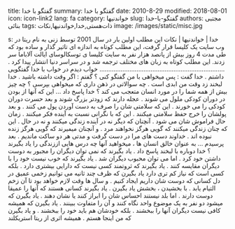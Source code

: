 title: گفتگو با خدا
summary: گفتگو با خدا
date: 2010-8-29
modified: 2018-08-01
icon:  icon-link2
lang: fa
category: خواندنیها
slug: گفتگو-با-خدا
authors: مجتبی بنائی
tags: ذات‌هستی,خدا,خواندنیها,نکات
image: /images/static/misc.jpg

s: خدا | خواندنیها | نکات  این مطلب اولین بار در سال 2001 توسط زنی به نام ریتا در وب سایت یک کلیسا قرار گرفت، این مطلب کوتاه به اندازه ای تاثیر گذار و ساده بود که طی مدت 4 روز بیش از پانصد هزار نفر به سایت کلیسا ی توسکالوسای ایالت آلاباما سر زدند. این مطلب کوتاه به زبان های مختلف ترجمه شد و در سراسر دنیا انتشار پیدا کرد .      .......................................................................    خواب دیدم در خواب با خدا گفتگویی داشتم .  خدا گفت : پس میخواهی با من گفتگو کنی ؟  گفتم : اگر وقت داشته باشید .  خدا لبخند زد  وقت من ابدی است .  چه سوالاتی در ذهن داری که میخواهی بپرسی ؟  چه چیز بیش از همه شما را در مورد انسان متعجب می کند ؟  خدا پاسخ داد ...  این که آنها از بودن در دوران کودکی ملول می شوند .  عجله دارند که زودتر بزرگ شوند و بعد حسرت دوران کودکی را می خورند .  این که سلامتی شان را صرف به دست آوردن پول می کنند .  و بعد پولشان را خرج حفظ سلامتی میکنند .  این که با نگرانی نسبت به آینده فکر میکنند .  زمان حال فراموش شان می شود .  آنچنان که دیگر نه در آینده زندگی میکنند و نه در حال .  این که چنان زندگی میکنند که گویی هرگز نخواهند مرد .  و آنچنان میمیرند که گویی هرگز زنده نبوده اند .  خداوند دست های مرا در دست گرفت و مدتی هر دو ساکت ماندیم .  بعد پرسیدم ...  به عنوان خالق انسان ها ، میخواهید آنها چه درس هایی اززندگی را یاد بگیرند ؟  خدا دوباره با لبخند پاسخ داد .  یاد بگیرند که نمی توان دیگران را مجبور به دوست داشتن خود کرد .  اما می توان محبوب دیگران شد .  یاد بگیرند که خوب نیست خود را با دیگران مقایسه کنند .  یاد بگیرند که ثروتمند کسی نیست که دارایی بیشتری دارد .  بلکه کسی است که نیاز کم تری دارد  یاد بگیرن که ظرف چند ثانیه می توانیم زخمی عمیق در دل کسانی که دوست شان داریم ایجاد کنیم .  و سال ها وقت لازم خواهد بود تا آن زخم التیام یابد .  با بخشیدن ، بخشش یاد بگیرن .  یاد بگیرند کسانی هستند که آنها را عمیقا دوست دارند .  اما بلد نیستند احساس شان را ابراز کنند یا نشان دهند .  یاد بگیرن که میشود دو نفر به یک موضوع واحد نگاه کنند و آن را متفاوت ببینند .  یاد بگیرن که همیشه کافی نیست دیگران آنها را ببخشند .  بلکه خودشان هم باید خود را ببخشند .  و یاد بگیرن که من اینجا هستم .  همیشه  اثری از ریتا استریکلند